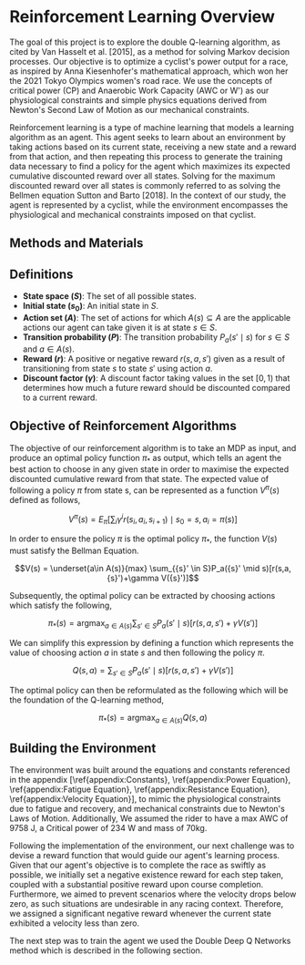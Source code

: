 # Reinforcement Learning Overview

The goal of this project is to explore the double Q-learning algorithm, as cited by Van Hasselt et al. [2015], as a method for solving Markov decision processes. Our objective is to optimize a cyclist's power output for a race, as inspired by Anna Kiesenhofer's mathematical approach, which won her the 2021 Tokyo Olympics women's road race. We use the concepts of critical power (CP) and Anaerobic Work Capacity (AWC or W') as our physiological constraints and simple physics equations derived from Newton's Second Law of Motion as our mechanical constraints.

Reinforcement learning is a type of machine learning that models a learning algorithm as an agent. This agent seeks to learn about an environment by taking actions based on its current state, receiving a new state and a reward from that action, and then repeating this process to generate the training data necessary to find a policy for the agent which maximizes its expected cumulative discounted reward over all states. Solving for the maximum discounted reward over all states is commonly referred to as solving the Bellmen equation Sutton and Barto [2018]. In the context of our study, the agent is represented by a cyclist, while the environment encompasses the physiological and mechanical constraints imposed on that cyclist.

## Methods and Materials

## Definitions

- **State space ($S$)**: The set of all possible states.
- **Initial state ($s_0$)**: An initial state in $S$.
- **Action set ($A$)**: The set of actions for which $A(s) \subseteq A$ are the applicable actions our agent can take given it is at state $s \in S$.
- **Transition probability ($P$)**: The transition probability $P_a({s}'\mid s)$ for $s \in S$ and $a \in A(s)$.
- **Reward ($r$)**: A positive or negative reward $r(s,a,{s}')$ given as a result of transitioning from state $s$ to state ${s}'$ using action $a$.
- **Discount factor ($\gamma$)**: A discount factor taking values in the set $[0,1)$ that determines how much a future reward should be discounted compared to a current reward.

## Objective of Reinforcement Algorithms

The objective of our reinforcement algorithm is to take an MDP as input, and produce an optimal policy function $\pi_*$ as output, which tells an agent the best action to choose in any given state in order to maximise the expected discounted cumulative reward from that state. The expected value of following a policy $\pi$ from state s, can be represented as a function $V^\pi(s)$ defined as follows,

$$V^\pi(s) = E_\pi[\sum_i \gamma^ir(s_i,a_i,s_{i+1})\mid s_0=s, a_i = \pi(s)]$$

In order to ensure the policy $\pi$ is the optimal policy $\pi_*$, the function $V(s)$ must satisfy the Bellman Equation.

$$V(s) = \underset{a\in A(s)}{max} \sum_{{s}' \in S}P_a({s}' \mid s)[r(s,a,{s}')+\gamma V({s}')]$$

Subsequently, the optimal policy can be extracted by choosing actions which satisfy the following,

$$\pi_*(s) = \text{argmax}_{a\in A(s)} \sum_{{s}' \in S}P_a({s}' \mid s)[r(s,a,{s}')+\gamma V({s}')]$$

We can simplify this expression by defining a function which represents the value of choosing action $a$ in state $s$ and then following the policy $\pi$.

$$Q(s,a) = \sum_{{s}' \in S}P_a({s}' \mid s)[r(s,a,{s}')+\gamma V({s}')]$$

The optimal policy can then be reformulated as the following which will be the foundation of the Q-learning method,

$$\pi_*(s) = {\text{argmax}}_{a\in A(s)} Q(s,a)$$

## Building the Environment

The environment was built around the equations and constants referenced in the appendix [\ref{appendix:Constants}, \ref{appendix:Power Equation}, \ref{appendix:Fatigue Equation}, \ref{appendix:Resistance Equation}, \ref{appendix:Velocity Equation}], to mimic the physiological constraints due to fatigue and recovery, and mechanical constraints due to Newton's Laws of Motion. Additionally, We assumed the rider to have a max AWC of 9758 J, a Critical power of 234 W and mass of 70kg.

Following the implementation of the environment, our next challenge was to devise a reward function that would guide our agent's learning process. Given that our agent's objective is to complete the race as swiftly as possible, we initially set a negative existence reward for each step taken, coupled with a substantial positive reward upon course completion. Furthermore, we aimed to prevent scenarios where the velocity drops below zero, as such situations are undesirable in any racing context. Therefore, we assigned a significant negative reward whenever the current state exhibited a velocity less than zero.

The next step was to train the agent we used the Double Deep Q Networks method which is described in the following section.
